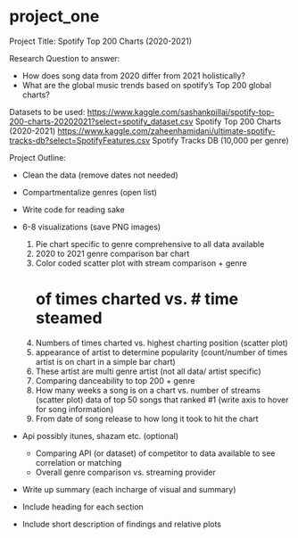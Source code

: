 # project_one
Project Title: Spotify Top 200 Charts (2020-2021)

Research Question to answer: 
- How does song data from 2020 differ from 2021 holistically?
- What are the global music trends based on spotify’s Top 200 global charts?

Datasets to be used:
    https://www.kaggle.com/sashankpillai/spotify-top-200-charts-20202021?select=spotify_dataset.csv
        Spotify Top 200 Charts (2020-2021)
    https://www.kaggle.com/zaheenhamidani/ultimate-spotify-tracks-db?select=SpotifyFeatures.csv 
        Spotify Tracks DB (10,000 per genre) 

Project Outline:
- Clean the data (remove dates not needed)
- Compartmentalize genres (open list)
- Write code for reading sake
- 6-8 visualizations (save PNG images)
    1. Pie chart specific to genre comprehensive to all data available
    2. 2020 to 2021 genre comparison bar chart 
    3. Color coded scatter plot with stream comparison + genre
        # of times charted vs. # time steamed
    4. Numbers of times charted vs. highest charting position (scatter plot)
    5. appearance of artist to determine popularity (count/number of times artist is on chart in a simple bar chart) 
    6. These artist are multi genre artist (not all data/ artist specific)
    7. Comparing danceability to top 200 + genre  
    8. How many weeks a song is on a chart vs. number of streams (scatter plot) data of top 50 songs that ranked #1 (write axis to hover for song information)
    9. From date of song release to how long it took to hit the chart

- Api possibly itunes, shazam etc. (optional) 
    - Comparing API (or dataset) of competitor to data available to see correlation or matching 
    - Overall genre comparison vs. streaming provider

- Write up summary (each incharge of visual and summary)
- Include heading for each section 
- Include short description of findings and relative plots


